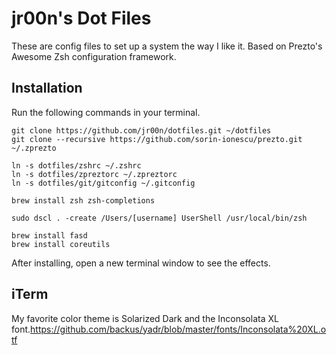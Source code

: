 # jr00n's Dot Files
These are config files to set up a system the way I like it. Based on Prezto's Awesome Zsh configuration framework.

## Installation
Run the following commands in your terminal.

```terminal
git clone https://github.com/jr00n/dotfiles.git ~/dotfiles
git clone --recursive https://github.com/sorin-ionescu/prezto.git ~/.zprezto

ln -s dotfiles/zshrc ~/.zshrc
ln -s dotfiles/zpreztorc ~/.zpreztorc
ln -s dotfiles/git/gitconfig ~/.gitconfig

brew install zsh zsh-completions

sudo dscl . -create /Users/[username] UserShell /usr/local/bin/zsh

brew install fasd
brew install coreutils
```
After installing, open a new terminal window to see the effects.

## iTerm
My favorite color theme is Solarized Dark and the Inconsolata XL font.https://github.com/backus/yadr/blob/master/fonts/Inconsolata%20XL.otf
